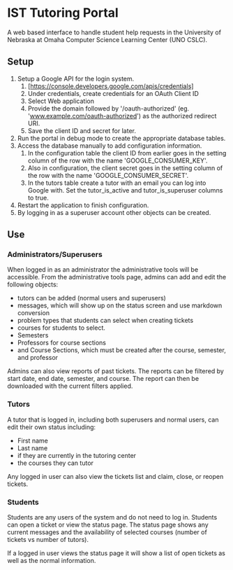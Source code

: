 # IST Tutoring Portal

A web based interface to handle student help requests in the University of Nebraska at Omaha Computer Science Learning Center (UNO CSLC).

## Setup

1. Setup a Google API for the login system.
    1. [https://console.developers.google.com/apis/credentials]
    2. Under credentials, create credentials for an OAuth Client ID
    3. Select Web application
    4. Provide the domain followed by '/oauth-authorized' (eg. 'www.example.com/oauth-authorized') as the authorized redirect URI.
    5. Save the client ID and secret for later.
2. Run the portal in debug mode to create the appropriate database tables.
3. Access the database manually to add configuration information.
    1. In the configuration table the client ID from earlier goes in the setting column of the row with the name 'GOOGLE_CONSUMER_KEY'.
    2. Also in configuration, the client secret goes in the setting column of the row with the name 'GOOGLE_CONSUMER_SECRET'.
    3. In the tutors table create a tutor with an email you can log into Google with. Set the tutor_is_active and tutor_is_superuser columns to true.
4. Restart the application to finish configuration.
5. By logging in as a superuser account other objects can be created.

## Use

### Administrators/Superusers

When logged in as an administrator the administrative tools will be accessible. From the administrative tools page, admins can add and edit the following objects:

* tutors can be added (normal users and superusers)
* messages, which will show up on the status screen and use markdown conversion
* problem types that students can select when creating tickets
* courses for students to select.
* Semesters
* Professors for course sections
* and Course Sections, which must be created after the course, semester, and professor

Admins can also view reports of past tickets. The reports can be filtered by start date, end date, semester, and course. The report can then be downloaded with the current filters applied.

### Tutors

A tutor that is logged in, including both superusers and normal users, can edit their own status including:

* First name
* Last name
* if they are currently in the tutoring center
* the courses they can tutor

Any logged in user can also view the tickets list and claim, close, or reopen tickets.

### Students

Students are any users of the system and do not need to log in. Students can open a ticket or view the status page. The status page shows any current messages and the availability of selected courses (number of tickets vs number of tutors).

If a logged in user views the status page it will show a list of open tickets as well as the normal information.
